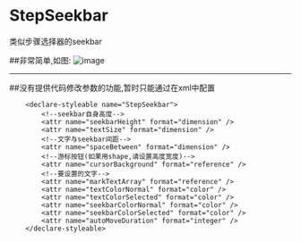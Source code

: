 # StepSeekbar
类似步骤选择器的seekbar

##非常简单,如图:
![image](https://github.com/phyooos/StepSeekbar/blob/master/img/stepseekbar.gif)

----
##没有提供代码修改参数的功能,暂时只能通过在xml中配置
```
    <declare-styleable name="StepSeekbar">
        <!--seekbar自身高度-->
        <attr name="seekbarHeight" format="dimension" />
        <attr name="textSize" format="dimension" />
        <!--文字与seekbar间距-->
        <attr name="spaceBetween" format="dimension" />
        <!--游标按钮(如果用shape,请设置高度宽度)-->
        <attr name="cursorBackground" format="reference" />
        <!--要设置的文字-->
        <attr name="markTextArray" format="reference" />
        <attr name="textColorNormal" format="color" />
        <attr name="textColorSelected" format="color" />
        <attr name="seekbarColorNormal" format="color" />
        <attr name="seekbarColorSelected" format="color" />
        <attr name="autoMoveDuration" format="integer" />
    </declare-styleable>
```

